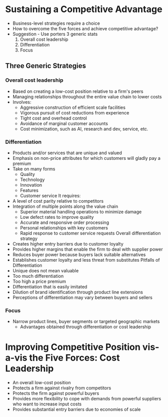 # Sustaining a Competitive Advantage
- Business-level strategies require a choice
- How to overcome the five forces and achieve competitive advantage?
- Suggestion - Use porters 3 generic stats
	1. Overall cost leadership
	2. Differentiation
	3. Focus
## Three Generic Strategies
### Overall cost leadership
- Based on creating a low-cost position relative to a firm's peers
- Managing relationships throughout the entire value chain to lower costs
- Involves:
	- Aggressive construction of efficient scale facilities
	- Vigorous pursuit of cost reductions from experience
	- Tight cost and overhead control
	- Avoidance of marginal customer accounts
	- Cost minimization, such as AI, research and dev, service, etc.
### Differentiation
- Products and/or services that are unique and valued
- Emphasis on non-price attributes for which customers will gladly pay a premium
- Take on many forms
	- Quality
	- Technology
	- Innovation
	- Features
	- Customer service
It requires:
- A level of cost parity relative to competitors
- Integration of multiple points along the value chain
	- Superior material handling operations to minimize damage
	- Low defect rates to improve quality
	- Accurate and responsive order processing
	- Personal relationships with key customers
	- Rapid response to customer service requests
Overall differentiation strategy
- Creates higher entry barriers due to customer loyalty
- Provides higher margins that enable the firm to deal with supplier power
- Reduces buyer power because buyers lack suitable alternatives
- Establishes customer loyalty and less threat from substitutes
Pitfalls of Differentiation
- Unique does not mean valuable
- Too much differentiation
- Too high a price premium
- Differentiation that is easily imitated
- Dilution of brand identification through product line extensions
- Perceptions of differentiation may vary between buyers and sellers
### Focus
- Narrow product lines, buyer segments or targeted geographic markets
	- Advantages obtained through differentiation or cost leadership
# Improving Competitive Position vis-a-vis the Five Forces: Cost Leadership
- An overall low-cost position
- Protects a firm against rivalry from competitors
- Protects the firm against powerful buyers
- Provides more flexibility to cope with demands from powerful suppliers who want to increase input costs
- Provides substantial entry barriers due to economies of scale
